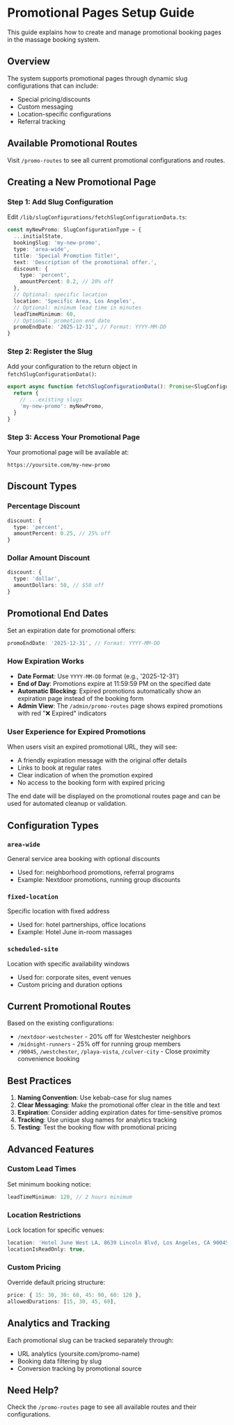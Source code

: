# Promotional Pages Setup Guide

This guide explains how to create and manage promotional booking pages in the massage booking system.

## Overview

The system supports promotional pages through dynamic slug configurations that can include:

- Special pricing/discounts
- Custom messaging
- Location-specific configurations
- Referral tracking

## Available Promotional Routes

Visit `/promo-routes` to see all current promotional configurations and routes.

## Creating a New Promotional Page

### Step 1: Add Slug Configuration

Edit `/lib/slugConfigurations/fetchSlugConfigurationData.ts`:

```typescript
const myNewPromo: SlugConfigurationType = {
  ...initialState,
  bookingSlug: 'my-new-promo',
  type: 'area-wide',
  title: 'Special Promotion Title!',
  text: 'Description of the promotional offer.',
  discount: {
    type: 'percent',
    amountPercent: 0.2, // 20% off
  },
  // Optional: specific location
  location: 'Specific Area, Los Angeles',
  // Optional: minimum lead time in minutes
  leadTimeMinimum: 60,
  // Optional: promotion end date
  promoEndDate: '2025-12-31', // Format: YYYY-MM-DD
}
```

### Step 2: Register the Slug

Add your configuration to the return object in `fetchSlugConfigurationData()`:

```typescript
export async function fetchSlugConfigurationData(): Promise<SlugConfigurationObject> {
  return {
    // ...existing slugs
    'my-new-promo': myNewPromo,
  }
}
```

### Step 3: Access Your Promotional Page

Your promotional page will be available at:

```
https://yoursite.com/my-new-promo
```

## Discount Types

### Percentage Discount

```typescript
discount: {
  type: 'percent',
  amountPercent: 0.25, // 25% off
}
```

### Dollar Amount Discount

```typescript
discount: {
  type: 'dollar',
  amountDollars: 50, // $50 off
}
```

## Promotional End Dates

Set an expiration date for promotional offers:

```typescript
promoEndDate: '2025-12-31', // Format: YYYY-MM-DD
```

### How Expiration Works

- **Date Format**: Use `YYYY-MM-DD` format (e.g., '2025-12-31')
- **End of Day**: Promotions expire at 11:59:59 PM on the specified date
- **Automatic Blocking**: Expired promotions automatically show an expiration page instead of the booking form
- **Admin View**: The `/admin/promo-routes` page shows expired promotions with red "❌ Expired" indicators

### User Experience for Expired Promotions

When users visit an expired promotional URL, they will see:

- A friendly expiration message with the original offer details
- Links to book at regular rates
- Clear indication of when the promotion expired
- No access to the booking form with expired pricing

The end date will be displayed on the promotional routes page and can be used for automated cleanup or validation.

## Configuration Types

### `area-wide`

General service area booking with optional discounts

- Used for: neighborhood promotions, referral programs
- Example: Nextdoor promotions, running group discounts

### `fixed-location`

Specific location with fixed address

- Used for: hotel partnerships, office locations
- Example: Hotel June in-room massages

### `scheduled-site`

Location with specific availability windows

- Used for: corporate sites, event venues
- Custom pricing and duration options

## Current Promotional Routes

Based on the existing configurations:

- `/nextdoor-westchester` - 20% off for Westchester neighbors
- `/midnight-runners` - 25% off for running group members
- `/90045`, `/westchester`, `/playa-vista`, `/culver-city` - Close proximity convenience booking

## Best Practices

1. **Naming Convention**: Use kebab-case for slug names
2. **Clear Messaging**: Make the promotional offer clear in the title and text
3. **Expiration**: Consider adding expiration dates for time-sensitive promos
4. **Tracking**: Use unique slug names for analytics tracking
5. **Testing**: Test the booking flow with promotional pricing

## Advanced Features

### Custom Lead Times

Set minimum booking notice:

```typescript
leadTimeMinimum: 120, // 2 hours minimum
```

### Location Restrictions

Lock location for specific venues:

```typescript
location: 'Hotel June West LA, 8639 Lincoln Blvd, Los Angeles, CA 90045',
locationIsReadOnly: true,
```

### Custom Pricing

Override default pricing structure:

```typescript
price: { 15: 30, 30: 60, 45: 90, 60: 120 },
allowedDurations: [15, 30, 45, 60],
```

## Analytics and Tracking

Each promotional slug can be tracked separately through:

- URL analytics (yoursite.com/promo-name)
- Booking data filtering by slug
- Conversion tracking by promotional source

## Need Help?

Check the `/promo-routes` page to see all available routes and their configurations.
